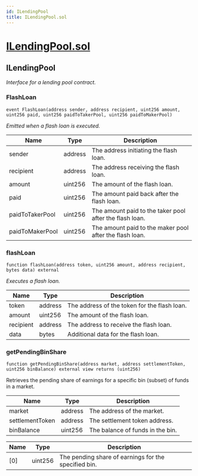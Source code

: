 ```yaml
---
id: ILendingPool
title: ILendingPool.sol
---
```

# [ILendingPool.sol](https://github.com/chromatic-protocol/contracts/tree/main/contracts/core/interfaces/vault/ILendingPool.sol)

## ILendingPool

_Interface for a lending pool contract._

### FlashLoan

```solidity
event FlashLoan(address sender, address recipient, uint256 amount, uint256 paid, uint256 paidToTakerPool, uint256 paidToMakerPool)
```

_Emitted when a flash loan is executed._

| Name | Type | Description |
| ---- | ---- | ----------- |
| sender | address | The address initiating the flash loan. |
| recipient | address | The address receiving the flash loan. |
| amount | uint256 | The amount of the flash loan. |
| paid | uint256 | The amount paid back after the flash loan. |
| paidToTakerPool | uint256 | The amount paid to the taker pool after the flash loan. |
| paidToMakerPool | uint256 | The amount paid to the maker pool after the flash loan. |

### flashLoan

```solidity
function flashLoan(address token, uint256 amount, address recipient, bytes data) external
```

_Executes a flash loan._

| Name | Type | Description |
| ---- | ---- | ----------- |
| token | address | The address of the token for the flash loan. |
| amount | uint256 | The amount of the flash loan. |
| recipient | address | The address to receive the flash loan. |
| data | bytes | Additional data for the flash loan. |

### getPendingBinShare

```solidity
function getPendingBinShare(address market, address settlementToken, uint256 binBalance) external view returns (uint256)
```

Retrieves the pending share of earnings for a specific bin (subset) of funds in a market.

| Name | Type | Description |
| ---- | ---- | ----------- |
| market | address | The address of the market. |
| settlementToken | address | The settlement token address. |
| binBalance | uint256 | The balance of funds in the bin. |

| Name | Type | Description |
| ---- | ---- | ----------- |
| [0] | uint256 | The pending share of earnings for the specified bin. |

